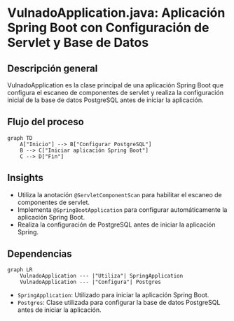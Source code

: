 # VulnadoApplication.java: Aplicación Spring Boot con Configuración de Servlet y Base de Datos

## Descripción general

VulnadoApplication es la clase principal de una aplicación Spring Boot que configura el escaneo de componentes de servlet y realiza la configuración inicial de la base de datos PostgreSQL antes de iniciar la aplicación.

## Flujo del proceso

```mermaid
graph TD
    A["Inicio"] --> B["Configurar PostgreSQL"]
    B --> C["Iniciar aplicación Spring Boot"]
    C --> D["Fin"]
```

## Insights

- Utiliza la anotación `@ServletComponentScan` para habilitar el escaneo de componentes de servlet.
- Implementa `@SpringBootApplication` para configurar automáticamente la aplicación Spring Boot.
- Realiza la configuración de PostgreSQL antes de iniciar la aplicación Spring.

## Dependencias

```mermaid
graph LR
    VulnadoApplication --- |"Utiliza"| SpringApplication
    VulnadoApplication --- |"Configura"| Postgres
```

- `SpringApplication`: Utilizado para iniciar la aplicación Spring Boot.
- `Postgres`: Clase utilizada para configurar la base de datos PostgreSQL antes de iniciar la aplicación.
